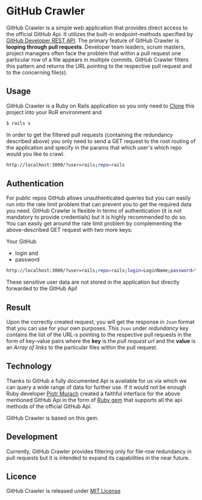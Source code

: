 # GitHub Crawler

GitHub Crawler is a simple web application that provides direct access to the official GitHub Api. It utilizes the built-in endpoint-methods specified by [GitHub Developer REST API](https://developer.github.com/v3/). The primary feature of GitHub Crawler is **looping through pull requests**. Developer team leaders, scrum masters, project managers often face the problem that within a pull request one particular row of a file appears in multiple commits. GitHub Crawler filters this pattern and returns the URL pointing to the respective pull request and to the concerning file(s).

## Usage

GitHub Crawler is a Ruby on Rails application so you only need to [Clone](https://github.com/tamaskamaras/github_crawler.git) this project into your RoR environment and

```sh
$ rails s
```

In order to get the filtered pull requests (containing the redundancy described above) you only need to send a GET request to the root routing of the application and specify in the params that which user's which repo would you like to crawl.

```sh
http://localhost:3000/?user=rails;repo=rails
```

## Authentication

For public repos GitHub allows unauthenticated queries but you can easily run into the rate limit problem that can prevent you to get the required data you need. GitHub Crawler is flexible in terms of authentication (it is not mandatory to provide credentials) but it is highly recommended to do so. You can easily get around the rate limit problem by complementing the above-described GET request with two more keys:

Your GitHub

- login and
- password

```sh
http://localhost:3000/?user=rails;repo=rails;login=LoginName;password=YourSuperSecretPassword
```

These sensitive user data are not stored in the application but directly forwarded to the GitHub Api!

## Result

Upon the correctly created request, you will get the response in `Json` format that you can use for your own purposes. This `Json` under _redundancy_ key contains the list of the URL-s pointing to the respective pull requests in the form of key-value pairs where the **key** is the _pull request url_ and the **value** is an _Array of links_ to the particular files within the pull request.

## Technology

Thanks to GitHub a fully documented Api is available for us via which we can query a wide range of data for further use. If it would not be enough Ruby developer [Piotr Murach](https://github.com/piotrmurach) created a faithful interface for the above mentioned GitHub Api in the form of [Ruby gem](https://github.com/piotrmurach/github) that supports all the api methods of the official GitHub Api.

GitHub Crawler is based on this gem.

## Development

Currently, GitHub Crawler provides filtering only for file-row redundancy in pull requests but it is intended to expand its capabilities in the near future.

## Licence

GitHub Crawler is released under [MIT License](https://opensource.org/licenses/MIT)
